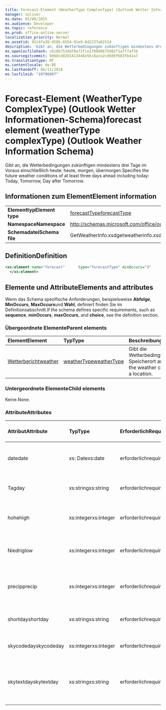 ```yaml
---
title: Forecast-Element (WeatherType ComplexType) (Outlook Wetter Informationen-Schema)
manager: soliver
ms.date: 03/09/2015
ms.audience: Developer
ms.topic: reference
ms.prod: office-online-server
localization_priority: Normal
ms.assetid: 9124fa30-d58b-8354-91e9-8d2237a8251d
description: 'Gibt an, die Wetterbedingungen zukünftigen mindestens drei Tage im Voraus einschließlich heute: heute, morgen, übermorgen.'
ms.openlocfilehash: c618b753ddf8a72fce270800675982f1a7f7af5b
ms.sourcegitcommit: 9d60cd82b5413446e5bc8ace2cd689f683fb41a7
ms.translationtype: MT
ms.contentlocale: de-DE
ms.lasthandoff: 06/11/2018
ms.locfileid: "19796097"
---
```

# <a name="forecast-element-weathertype-complextype-outlook-weather-information-schema"></a><span data-ttu-id="9ff4e-103">Forecast-Element (WeatherType ComplexType) (Outlook Wetter Informationen-Schema)</span><span class="sxs-lookup"><span data-stu-id="9ff4e-103">forecast element (weatherType complexType) (Outlook Weather Information Schema)</span></span>

<span data-ttu-id="9ff4e-104">Gibt an, die Wetterbedingungen zukünftigen mindestens drei Tage im Voraus einschließlich heute: heute, morgen, übermorgen.</span><span class="sxs-lookup"><span data-stu-id="9ff4e-104">Specifies the future weather conditions of at least three days ahead including today: Today, Tomorrow, Day after Tomorrow.</span></span>
  
## <a name="element-information"></a><span data-ttu-id="9ff4e-105">Informationen zum Element</span><span class="sxs-lookup"><span data-stu-id="9ff4e-105">Element information</span></span>

|||
|:-----|:-----|
|<span data-ttu-id="9ff4e-106">**Elementtyp**</span><span class="sxs-lookup"><span data-stu-id="9ff4e-106">**Element type**</span></span> <br/> |[<span data-ttu-id="9ff4e-107">forecastType</span><span class="sxs-lookup"><span data-stu-id="9ff4e-107">forecastType</span></span>](forecasttype-complextype-outlook-weather-information-schema.md) <br/> |
|<span data-ttu-id="9ff4e-108">**Namespace**</span><span class="sxs-lookup"><span data-stu-id="9ff4e-108">**Namespace**</span></span> <br/> |http://schemas.microsoft.com/office/outlook/15/getweatherinfo.xsd  <br/> |
|<span data-ttu-id="9ff4e-109">**Schemadatei**</span><span class="sxs-lookup"><span data-stu-id="9ff4e-109">**Schema file**</span></span> <br/> |<span data-ttu-id="9ff4e-110">GetWeatherInfo.xsd</span><span class="sxs-lookup"><span data-stu-id="9ff4e-110">getweatherinfo.xsd</span></span>  <br/> |
   
## <a name="definition"></a><span data-ttu-id="9ff4e-111">Definition</span><span class="sxs-lookup"><span data-stu-id="9ff4e-111">Definition</span></span>

```XML
<xs:element name="forecast"      type="forecastType" minOccurs="3"     maxOccurs="unbounded"    >
  </xs:element>  

```

## <a name="elements-and-attributes"></a><span data-ttu-id="9ff4e-112">Elemente und Attribute</span><span class="sxs-lookup"><span data-stu-id="9ff4e-112">Elements and attributes</span></span>

<span data-ttu-id="9ff4e-113">Wenn das Schema spezifische Anforderungen, beispielsweise **Abfolge**, **MinOccurs**, **MaxOccurs**und **Wahl**, definiert finden Sie im Definitionsabschnitt.</span><span class="sxs-lookup"><span data-stu-id="9ff4e-113">If the schema defines specific requirements, such as **sequence**, **minOccurs**, **maxOccurs**, and **choice**, see the definition section.</span></span> 
  
### <a name="parent-elements"></a><span data-ttu-id="9ff4e-114">Übergeordnete Elemente</span><span class="sxs-lookup"><span data-stu-id="9ff4e-114">Parent elements</span></span>

|<span data-ttu-id="9ff4e-115">**Element**</span><span class="sxs-lookup"><span data-stu-id="9ff4e-115">**Element**</span></span>|<span data-ttu-id="9ff4e-116">**Typ**</span><span class="sxs-lookup"><span data-stu-id="9ff4e-116">**Type**</span></span>|<span data-ttu-id="9ff4e-117">**Beschreibung**</span><span class="sxs-lookup"><span data-stu-id="9ff4e-117">**Description**</span></span>|
|:-----|:-----|:-----|
|[<span data-ttu-id="9ff4e-118">Wetterbericht</span><span class="sxs-lookup"><span data-stu-id="9ff4e-118">weather</span></span>](weather-element-weatherdata-elementoutlook-weather-information-schema.md) <br/> |[<span data-ttu-id="9ff4e-119">weatherType</span><span class="sxs-lookup"><span data-stu-id="9ff4e-119">weatherType</span></span>](weathertype-complextype-outlook-weather-information-schema.md) <br/> |<span data-ttu-id="9ff4e-120">Gibt die Wetterbedingungen einen Speicherort an.</span><span class="sxs-lookup"><span data-stu-id="9ff4e-120">Specifies the weather conditions of a location.</span></span>  <br/> |
   
### <a name="child-elements"></a><span data-ttu-id="9ff4e-121">Untergeordnete Elemente</span><span class="sxs-lookup"><span data-stu-id="9ff4e-121">Child elements</span></span>

<span data-ttu-id="9ff4e-122">Keine.</span><span class="sxs-lookup"><span data-stu-id="9ff4e-122">None.</span></span>
  
### <a name="attributes"></a><span data-ttu-id="9ff4e-123">Attribute</span><span class="sxs-lookup"><span data-stu-id="9ff4e-123">Attributes</span></span>

|<span data-ttu-id="9ff4e-124">**Attribut**</span><span class="sxs-lookup"><span data-stu-id="9ff4e-124">**Attribute**</span></span>|<span data-ttu-id="9ff4e-125">**Typ**</span><span class="sxs-lookup"><span data-stu-id="9ff4e-125">**Type**</span></span>|<span data-ttu-id="9ff4e-126">**Erforderlich**</span><span class="sxs-lookup"><span data-stu-id="9ff4e-126">**Required**</span></span>|<span data-ttu-id="9ff4e-127">**Beschreibung**</span><span class="sxs-lookup"><span data-stu-id="9ff4e-127">**Description**</span></span>|<span data-ttu-id="9ff4e-128">**Mögliche Werte**</span><span class="sxs-lookup"><span data-stu-id="9ff4e-128">**Possible values**</span></span>|
|:-----|:-----|:-----|:-----|:-----|
|<span data-ttu-id="9ff4e-129">date</span><span class="sxs-lookup"><span data-stu-id="9ff4e-129">date</span></span>  <br/> |<span data-ttu-id="9ff4e-130">xs: Date</span><span class="sxs-lookup"><span data-stu-id="9ff4e-130">xs:date</span></span>  <br/> |<span data-ttu-id="9ff4e-131">erforderlich</span><span class="sxs-lookup"><span data-stu-id="9ff4e-131">required</span></span>  <br/> |<span data-ttu-id="9ff4e-132">Gibt das Datum für die Planung.</span><span class="sxs-lookup"><span data-stu-id="9ff4e-132">Specifies the date for the forecast.</span></span>  <br/> |<span data-ttu-id="9ff4e-133">Ein Wert, der den Typ xs: Date</span><span class="sxs-lookup"><span data-stu-id="9ff4e-133">A value of the type xs:date</span></span>  <br/> |
|<span data-ttu-id="9ff4e-134">Tag</span><span class="sxs-lookup"><span data-stu-id="9ff4e-134">day</span></span>  <br/> |<span data-ttu-id="9ff4e-135">xs:string</span><span class="sxs-lookup"><span data-stu-id="9ff4e-135">xs:string</span></span>  <br/> |<span data-ttu-id="9ff4e-136">erforderlich</span><span class="sxs-lookup"><span data-stu-id="9ff4e-136">required</span></span>  <br/> |<span data-ttu-id="9ff4e-137">Gibt einen Tag für die Planung.</span><span class="sxs-lookup"><span data-stu-id="9ff4e-137">Specifies a day for the forecast.</span></span>  <br/> |<span data-ttu-id="9ff4e-138">Ein Wert, der den Typ xs:</span><span class="sxs-lookup"><span data-stu-id="9ff4e-138">A value of the type xs:string</span></span>  <br/> |
|<span data-ttu-id="9ff4e-139">hohe</span><span class="sxs-lookup"><span data-stu-id="9ff4e-139">high</span></span>  <br/> |<span data-ttu-id="9ff4e-140">xs:integer</span><span class="sxs-lookup"><span data-stu-id="9ff4e-140">xs:integer</span></span>  <br/> |<span data-ttu-id="9ff4e-141">erforderlich</span><span class="sxs-lookup"><span data-stu-id="9ff4e-141">required</span></span>  <br/> |<span data-ttu-id="9ff4e-142">Gibt die höchste prognostizierten Temperatur an.</span><span class="sxs-lookup"><span data-stu-id="9ff4e-142">Specifies the forecasted highest temperature.</span></span>  <br/> |<span data-ttu-id="9ff4e-143">Der Wert der Type-xs</span><span class="sxs-lookup"><span data-stu-id="9ff4e-143">A value of the type xs:integer</span></span>  <br/> |
|<span data-ttu-id="9ff4e-144">Niedrig</span><span class="sxs-lookup"><span data-stu-id="9ff4e-144">low</span></span>  <br/> |<span data-ttu-id="9ff4e-145">xs:integer</span><span class="sxs-lookup"><span data-stu-id="9ff4e-145">xs:integer</span></span>  <br/> |<span data-ttu-id="9ff4e-146">erforderlich</span><span class="sxs-lookup"><span data-stu-id="9ff4e-146">required</span></span>  <br/> |<span data-ttu-id="9ff4e-147">Gibt die geplanten niedrigsten Temperatur an.</span><span class="sxs-lookup"><span data-stu-id="9ff4e-147">Specifies the forecasted lowest temperature.</span></span>  <br/> |<span data-ttu-id="9ff4e-148">Der Wert der Type-xs</span><span class="sxs-lookup"><span data-stu-id="9ff4e-148">A value of the type xs:integer</span></span>  <br/> |
|<span data-ttu-id="9ff4e-149">precip</span><span class="sxs-lookup"><span data-stu-id="9ff4e-149">precip</span></span>  <br/> |<span data-ttu-id="9ff4e-150">xs:integer</span><span class="sxs-lookup"><span data-stu-id="9ff4e-150">xs:integer</span></span>  <br/> |<span data-ttu-id="9ff4e-151">erforderlich</span><span class="sxs-lookup"><span data-stu-id="9ff4e-151">required</span></span>  <br/> |<span data-ttu-id="9ff4e-152">Gibt die Möglichkeit Prozentsatz Niederschlagsmenge an.</span><span class="sxs-lookup"><span data-stu-id="9ff4e-152">Specifies the percentage possibility of precipitation.</span></span>  <br/> |<span data-ttu-id="9ff4e-153">Der Wert der Type-xs</span><span class="sxs-lookup"><span data-stu-id="9ff4e-153">A value of the type xs:integer</span></span>  <br/> |
|<span data-ttu-id="9ff4e-154">shortday</span><span class="sxs-lookup"><span data-stu-id="9ff4e-154">shortday</span></span>  <br/> |<span data-ttu-id="9ff4e-155">xs:string</span><span class="sxs-lookup"><span data-stu-id="9ff4e-155">xs:string</span></span>  <br/> |<span data-ttu-id="9ff4e-156">erforderlich</span><span class="sxs-lookup"><span data-stu-id="9ff4e-156">required</span></span>  <br/> |<span data-ttu-id="9ff4e-157">Gibt einen Tag in abgekürzter Form an.</span><span class="sxs-lookup"><span data-stu-id="9ff4e-157">Specifies a day in abbreviated form.</span></span>  <br/> |<span data-ttu-id="9ff4e-158">Ein Wert, der den Typ xs:</span><span class="sxs-lookup"><span data-stu-id="9ff4e-158">A value of the type xs:string</span></span>  <br/> |
|<span data-ttu-id="9ff4e-159">skycodeday</span><span class="sxs-lookup"><span data-stu-id="9ff4e-159">skycodeday</span></span>  <br/> |<span data-ttu-id="9ff4e-160">xs:integer</span><span class="sxs-lookup"><span data-stu-id="9ff4e-160">xs:integer</span></span>  <br/> |<span data-ttu-id="9ff4e-161">erforderlich</span><span class="sxs-lookup"><span data-stu-id="9ff4e-161">required</span></span>  <br/> |<span data-ttu-id="9ff4e-162">Gibt einen Code für die geplanten Bedingungen an.</span><span class="sxs-lookup"><span data-stu-id="9ff4e-162">Specifies a code for the forecasted conditions.</span></span>  <br/> |<span data-ttu-id="9ff4e-163">Der Wert der Type-xs</span><span class="sxs-lookup"><span data-stu-id="9ff4e-163">A value of the type xs:integer</span></span>  <br/> |
|<span data-ttu-id="9ff4e-164">skytextday</span><span class="sxs-lookup"><span data-stu-id="9ff4e-164">skytextday</span></span>  <br/> |<span data-ttu-id="9ff4e-165">xs:string</span><span class="sxs-lookup"><span data-stu-id="9ff4e-165">xs:string</span></span>  <br/> |<span data-ttu-id="9ff4e-166">erforderlich</span><span class="sxs-lookup"><span data-stu-id="9ff4e-166">required</span></span>  <br/> |<span data-ttu-id="9ff4e-167">Gibt ein bis zwei Wörter, die die geplanten Bedingungen zu beschreiben.</span><span class="sxs-lookup"><span data-stu-id="9ff4e-167">Specifies one to two words that describe the forecasted conditions.</span></span>  <br/> |<span data-ttu-id="9ff4e-168">Ein Wert, der den Typ xs:</span><span class="sxs-lookup"><span data-stu-id="9ff4e-168">A value of the type xs:string</span></span>  <br/> |
   

